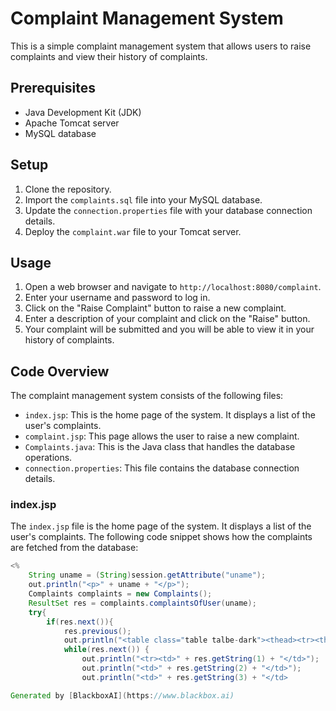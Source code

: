 # Complaint Management System

This is a simple complaint management system that allows users to raise complaints and view their history of complaints.

## Prerequisites

- Java Development Kit (JDK)
- Apache Tomcat server
- MySQL database

## Setup

1. Clone the repository.
2. Import the `complaints.sql` file into your MySQL database.
3. Update the `connection.properties` file with your database connection details.
4. Deploy the `complaint.war` file to your Tomcat server.

## Usage

1. Open a web browser and navigate to `http://localhost:8080/complaint`.
2. Enter your username and password to log in.
3. Click on the "Raise Complaint" button to raise a new complaint.
4. Enter a description of your complaint and click on the "Raise" button.
5. Your complaint will be submitted and you will be able to view it in your history of complaints.

## Code Overview

The complaint management system consists of the following files:

- `index.jsp`: This is the home page of the system. It displays a list of the user's complaints.
- `complaint.jsp`: This page allows the user to raise a new complaint.
- `Complaints.java`: This is the Java class that handles the database operations.
- `connection.properties`: This file contains the database connection details.

### index.jsp

The `index.jsp` file is the home page of the system. It displays a list of the user's complaints. The following code snippet shows how the complaints are fetched from the database:

```java
<%
    String uname = (String)session.getAttribute("uname");
    out.println("<p>" + uname + "</p>");
    Complaints complaints = new Complaints();
    ResultSet res = complaints.complaintsOfUser(uname);
    try{
        if(res.next()){
            res.previous();
            out.println("<table class="table talbe-dark"><thead><tr><th>Complaint Id</th><th>Description</th><th>When raised</th><th>Status</th></tr></thead><tbody>");
            while(res.next()) {
                out.println("<tr><td>" + res.getString(1) + "</td>");
                out.println("<td>" + res.getString(2) + "</td>");
                out.println("<td>" + res.getString(3) + "</td>

Generated by [BlackboxAI](https://www.blackbox.ai)